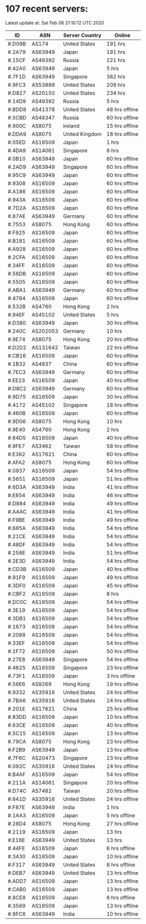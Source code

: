 # 107 recent servers:

Latest update at: Sat Feb 08 21:10:12 UTC 2020

| ID | ASN | Server Country | Online |
| -- | --- | -------------- | ------ |
| #.D09B | AS174 | United States | 191 hrs |
| #.2A79 | AS63949 | Japan | 191 hrs |
| #.15CF | AS49392 | Russia | 221 hrs |
| #.42A0 | AS63949 | Japan | 5 hrs |
| #.7F1D | AS63949 | Singapore | 362 hrs |
| #.9FC3 | AS53889 | United States | 209 hrs |
| #.D827 | AS20150 | United States | 234 hrs |
| #.14D9 | AS49392 | Russia | 5 hrs |
| #.BDD8 | AS41378 | United States | 48 hrs offline |
| #.5CBD | AS48347 | Russia | 60 hrs offline |
| #.900C | AS8075 | Ireland | 15 hrs offline |
| #.DDA9 | AS8075 | United Kingdom | 18 hrs offline |
| #.05ED | AS16509 | Japan | 1 hrs |
| #.4DA9 | AS14061 | Singapore | 6 hrs |
| #.0B10 | AS63949 | Japan | 60 hrs offline |
| #.2AD9 | AS63949 | Singapore | 60 hrs offline |
| #.95C9 | AS63949 | Japan | 60 hrs offline |
| #.9308 | AS16509 | Japan | 60 hrs offline |
| #.A186 | AS16509 | Japan | 60 hrs offline |
| #.943A | AS16509 | Japan | 60 hrs offline |
| #.7D2A | AS16509 | Japan | 60 hrs offline |
| #.87AE | AS63949 | Germany | 60 hrs offline |
| #.7553 | AS8075 | Hong Kong | 60 hrs offline |
| #.F925 | AS16509 | Japan | 60 hrs offline |
| #.B181 | AS16509 | Japan | 60 hrs offline |
| #.A928 | AS16509 | Japan | 60 hrs offline |
| #.2CFA | AS16509 | Japan | 60 hrs offline |
| #.34FF | AS16509 | Japan | 60 hrs offline |
| #.56DB | AS16509 | Japan | 60 hrs offline |
| #.5505 | AS16509 | Japan | 60 hrs offline |
| #.ABA1 | AS63949 | Germany | 60 hrs offline |
| #.4764 | AS16509 | Japan | 60 hrs offline |
| #.532B | AS4760 | Hong Kong | 2 hrs |
| #.94EF | AS45102 | United States | 5 hrs |
| #.D380 | AS63949 | Japan | 30 hrs offline |
| #.240C | AS202053 | Germany | 10 hrs |
| #.9E74 | AS8075 | Hong Kong | 20 hrs offline |
| #.D2D2 | AS131642 | Taiwan | 22 hrs offline |
| #.CB16 | AS16509 | Japan | 60 hrs offline |
| #.1B32 | AS4837 | China | 60 hrs offline |
| #.7EC3 | AS63949 | Germany | 60 hrs offline |
| #.EE23 | AS16509 | Japan | 40 hrs offline |
| #.D8C2 | AS63949 | Germany | 60 hrs offline |
| #.9D75 | AS16509 | Japan | 30 hrs offline |
| #.4172 | AS45102 | Singapore | 18 hrs offline |
| #.460B | AS16509 | Japan | 60 hrs offline |
| #.9D06 | AS8075 | Hong Kong | 10 hrs |
| #.9E40 | AS4760 | Hong Kong | 2 hrs |
| #.64D5 | AS16509 | Japan | 40 hrs offline |
| #.9FE7 | AS3462 | Taiwan | 58 hrs offline |
| #.E362 | AS17621 | China | 60 hrs offline |
| #.AFA2 | AS8075 | Hong Kong | 60 hrs offline |
| #.0937 | AS16509 | Japan | 54 hrs offline |
| #.5651 | AS16509 | Japan | 51 hrs offline |
| #.6D3A | AS63949 | India | 41 hrs offline |
| #.E854 | AS63949 | India | 46 hrs offline |
| #.D884 | AS63949 | India | 49 hrs offline |
| #.AAAC | AS63949 | India | 41 hrs offline |
| #.F9BE | AS63949 | India | 49 hrs offline |
| #.685A | AS63949 | India | 54 hrs offline |
| #.21CE | AS63949 | India | 54 hrs offline |
| #.48DF | AS63949 | India | 54 hrs offline |
| #.258E | AS63949 | India | 51 hrs offline |
| #.2E3D | AS63949 | India | 54 hrs offline |
| #.CD3B | AS16509 | Japan | 40 hrs offline |
| #.91F9 | AS16509 | Japan | 49 hrs offline |
| #.3DF0 | AS16509 | Japan | 45 hrs offline |
| #.CBF2 | AS16509 | Japan | 8 hrs |
| #.DC0C | AS16509 | Japan | 54 hrs offline |
| #.3E19 | AS16509 | Japan | 54 hrs offline |
| #.3DB1 | AS16509 | Japan | 54 hrs offline |
| #.1673 | AS16509 | Japan | 54 hrs offline |
| #.2088 | AS16509 | Japan | 54 hrs offline |
| #.33EF | AS16509 | Japan | 54 hrs offline |
| #.1F72 | AS16509 | Japan | 50 hrs offline |
| #.27E8 | AS63949 | Singapore | 54 hrs offline |
| #.4625 | AS16509 | Singapore | 23 hrs offline |
| #.73F1 | AS16509 | Japan | 3 hrs offline |
| #.56E6 | AS9269 | Hong Kong | 19 hrs offline |
| #.9332 | AS35916 | United States | 24 hrs offline |
| #.7BA6 | AS35916 | United States | 24 hrs offline |
| #.201E | AS17621 | China | 25 hrs offline |
| #.83DD | AS16509 | Japan | 10 hrs offline |
| #.63CE | AS16509 | Japan | 40 hrs offline |
| #.5C15 | AS16509 | Japan | 13 hrs offline |
| #.79CA | AS8075 | Hong Kong | 23 hrs offline |
| #.F2B9 | AS63949 | Japan | 13 hrs offline |
| #.7F6C | AS20473 | Singapore | 23 hrs offline |
| #.092C | AS35916 | United States | 24 hrs offline |
| #.B4AF | AS16509 | Japan | 54 hrs offline |
| #.211A | AS14061 | Singapore | 20 hrs offline |
| #.D74C | AS7482 | Taiwan | 20 hrs offline |
| #.641D | AS35916 | United States | 24 hrs offline |
| #.F87E | AS63949 | India | 1 hrs |
| #.1AA3 | AS16509 | Japan | 5 hrs offline |
| #.28D4 | AS8075 | Hong Kong | 27 hrs offline |
| #.2119 | AS16509 | Japan | 13 hrs |
| #.E16E | AS63949 | United States | 13 hrs |
| #.44FE | AS16509 | Japan | 6 hrs offline |
| #.3430 | AS16509 | Japan | 10 hrs offline |
| #.F317 | AS63949 | United States | 8 hrs offline |
| #.DEB7 | AS63949 | United States | 13 hrs offline |
| #.ADD7 | AS16509 | Japan | 13 hrs offline |
| #.CAB0 | AS16509 | Japan | 13 hrs offline |
| #.8CE8 | AS16509 | Japan | 6 hrs offline |
| #.3569 | AS16509 | Japan | 13 hrs offline |
| #.9FC6 | AS63949 | India | 10 hrs offline |

